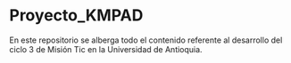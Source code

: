 # Proyecto_KMPAD
En este repositorio se alberga todo el contenido referente al desarrollo del ciclo 3 de Misión Tic en la Universidad de Antioquia.
